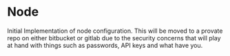 # Node
Initial Implementation of node configuration. This will be moved to a provate repo on either bitbucket or gitlab due to the security concerns that will play at hand with things such as passwords, API keys and what have you.
